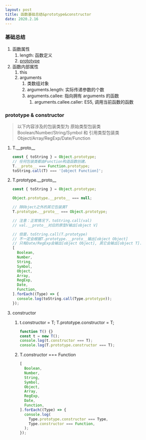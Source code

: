 ```yaml
---
layout: post
title: 函数基础总结&prototype&constructor
date: 2020.2.16
---
```


### 基础总结

1. 函数属性
   1. length: 函数定义
   2. [prototype](#prototype)
2. 函数内部属性
   1. this
   2. arguments
      1. 类数组对象
      2. arguments.length: 实际传递参数的个数
      3. arguments.callee: 指向拥有 arguments 的函数
         1. arguments.callee.caller: ES5, 调用当前函数的函数

### <a name="prototype">prototype & constructor</a>

> 以下内容涉及的包装类型为 原始类型包装类 Boolean/Number/String/Symbol 和 引用类型包装类 Object/Array/RegExp/Date/Function

1. T.\_\_proto\_\_

   ```javascript
   const { toString } = Object.prototype;
   // 任何包装类都由Function构造函数创建。
   T.__proto__ === Function.prototype;
   toString.call(T) === '[object Function]';
   ```

2. T.prototype.\_\_proto\_\_

   ```javascript
   const { toString } = Object.prototype;

   Object.prototype.__proto__ === null;

   // 除Object之外的其它包装类T
   T.prototype.__proto__ === Object.prototype;

   // 注意：正常情况下，toString.call(val)
   // val.__proto__对应的原型V输出[object V]

   // 但是，toString.call(T.prototype)
   // 不一定会根据T.prototype.__proto__输出[object Object]
   // 只有Date/RegExp会输出[object Object], 其它会输出[object T].
   [
     Boolean,
     Number,
     String,
     Symbol,
     Object,
     Array,
     RegExp,
     Date,
     Function,
   ].forEach((Type) => {
     console.log(toString.call(Type.prototype));
   });
   ```

3. constructor

   1. t.constructor = T; T.prototype.constructor = T;

      ```javascript
      function T() {}
      const t = new T();
      console.log(t.constructor === T);
      console.log(T.prototype.constructor === T);
      ```

   2. T.constructor === Function
      ```javascript
      [
        Boolean,
        Number,
        String,
        Symbol,
        Object,
        Array,
        RegExp,
        Date,
        Function,
      ].forEach((Type) => {
        console.log(
          Type.prototype.constructor === Type,
          Type.constructor === Function,
        );
      });
      ```
